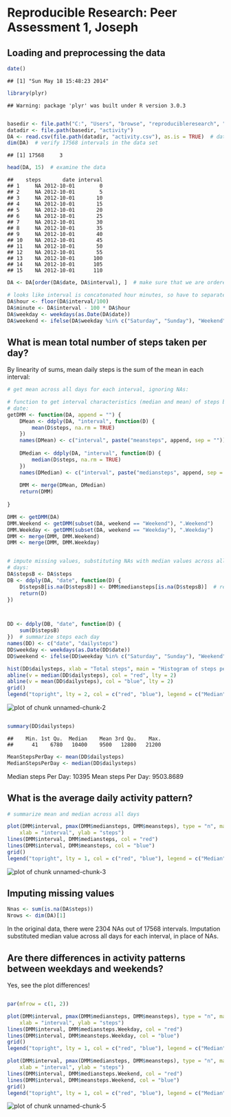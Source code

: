 # Reproducible Research: Peer Assessment 1, Joseph 

## Loading and preprocessing the data


```r
date()
```

```
## [1] "Sun May 18 15:48:23 2014"
```

```r
library(plyr)
```

```
## Warning: package 'plyr' was built under R version 3.0.3
```

```r

basedir <- file.path("C:", "Users", "browse", "reproducibleresearch", "RepData_PeerAssessment1")
datadir <- file.path(basedir, "activity")
DA <- read.csv(file.path(datadir, "activity.csv"), as.is = TRUE)  # data frame
dim(DA)  # verify 17568 intervals in the data set
```

```
## [1] 17568     3
```

```r
head(DA, 15)  # examine the data
```

```
##    steps       date interval
## 1     NA 2012-10-01        0
## 2     NA 2012-10-01        5
## 3     NA 2012-10-01       10
## 4     NA 2012-10-01       15
## 5     NA 2012-10-01       20
## 6     NA 2012-10-01       25
## 7     NA 2012-10-01       30
## 8     NA 2012-10-01       35
## 9     NA 2012-10-01       40
## 10    NA 2012-10-01       45
## 11    NA 2012-10-01       50
## 12    NA 2012-10-01       55
## 13    NA 2012-10-01      100
## 14    NA 2012-10-01      105
## 15    NA 2012-10-01      110
```

```r
DA <- DA[order(DA$date, DA$interval), ]  # make sure that we are ordered!

# looks like interval is concatonated hour minutes, so have to separate:
DA$hour <- floor(DA$interval/100)
DA$minute <- DA$interval - 100 * DA$hour
DA$weekday <- weekdays(as.Date(DA$date))
DA$weekend <- ifelse(DA$weekday %in% c("Saturday", "Sunday"), "Weekend", "Weekday")
```


## What is mean total number of steps taken per day?
By linearity of sums, mean daily steps is the sum of the mean in each interval: 


```r
# get mean across all days for each interval, ignoring NAs:

# function to get interval characteristics (median and mean) of steps by
# date:
getDMM <- function(DA, append = "") {
    DMean <- ddply(DA, "interval", function(D) {
        mean(D$steps, na.rm = TRUE)
    })
    names(DMean) <- c("interval", paste("meansteps", append, sep = ""))
    
    DMedian <- ddply(DA, "interval", function(D) {
        median(D$steps, na.rm = TRUE)
    })
    names(DMedian) <- c("interval", paste("mediansteps", append, sep = ""))
    
    DMM <- merge(DMean, DMedian)
    return(DMM)
    
}

DMM <- getDMM(DA)
DMM.Weekend <- getDMM(subset(DA, weekend == "Weekend"), ".Weekend")
DMM.Weekday <- getDMM(subset(DA, weekend == "Weekday"), ".Weekday")
DMM <- merge(DMM, DMM.Weekend)
DMM <- merge(DMM, DMM.Weekday)


# impute missing values, substituting NAs with median values across all
# days:
DA$stepsB <- DA$steps
DB <- ddply(DA, "date", function(D) {
    D$stepsB[is.na(D$stepsB)] <- DMM$mediansteps[is.na(D$stepsB)]  # rely on order of intervals 
    return(D)
})



DD <- ddply(DB, "date", function(D) {
    sum(D$stepsB)
})  # summarize steps each day
names(DD) <- c("date", "dailysteps")
DD$weekday <- weekdays(as.Date(DD$date))
DD$weekend <- ifelse(DD$weekday %in% c("Saturday", "Sunday"), "Weekend", "Weekday")

hist(DD$dailysteps, xlab = "Total steps", main = "Histogram of steps per day")
abline(v = median(DD$dailysteps), col = "red", lty = 2)
abline(v = mean(DD$dailysteps), col = "blue", lty = 2)
grid()
legend("topright", lty = 2, col = c("red", "blue"), legend = c("Median", "Mean"))
```

![plot of chunk unnamed-chunk-2](figure/unnamed-chunk-2.png) 

```r

summary(DD$dailysteps)
```

```
##    Min. 1st Qu.  Median    Mean 3rd Qu.    Max. 
##      41    6780   10400    9500   12800   21200
```

```r
MeanStepsPerDay <- mean(DD$dailysteps)
MedianStepsPerDay <- median(DD$dailysteps)
```

Median steps Per Day: 10395
Mean steps Per Day: 9503.8689

## What is the average daily activity pattern?

```r
# summarize mean and median across all days

plot(DMM$interval, pmax(DMM$mediansteps, DMM$meansteps), type = "n", main = "Daily steps vs. interval, all days", 
    xlab = "interval", ylab = "steps")
lines(DMM$interval, DMM$mediansteps, col = "red")
lines(DMM$interval, DMM$meansteps, col = "blue")
grid()
legend("topright", lty = 1, col = c("red", "blue"), legend = c("Median", "Mean"))
```

![plot of chunk unnamed-chunk-3](figure/unnamed-chunk-3.png) 


## Imputing missing values

```r
Nnas <- sum(is.na(DA$steps))
Nrows <- dim(DA)[1]
```

In the original data, there were 2304 NAs out of 17568 intervals.
Imputation substituted median value across all days for each interval, in place of NAs.

## Are there differences in activity patterns between weekdays and weekends?
Yes, see the plot differences!

```r

par(mfrow = c(1, 2))

plot(DMM$interval, pmax(DMM$mediansteps, DMM$meansteps), type = "n", main = "Daily steps vs. interval, Weekday", 
    xlab = "interval", ylab = "steps")
lines(DMM$interval, DMM$mediansteps.Weekday, col = "red")
lines(DMM$interval, DMM$meansteps.Weekday, col = "blue")
grid()
legend("topright", lty = 1, col = c("red", "blue"), legend = c("Median", "Mean"))

plot(DMM$interval, pmax(DMM$mediansteps, DMM$meansteps), type = "n", main = "Daily steps vs. interval, Weekend", 
    xlab = "interval", ylab = "steps")
lines(DMM$interval, DMM$mediansteps.Weekend, col = "red")
lines(DMM$interval, DMM$meansteps.Weekend, col = "blue")
grid()
legend("topright", lty = 1, col = c("red", "blue"), legend = c("Median", "Mean"))
```

![plot of chunk unnamed-chunk-5](figure/unnamed-chunk-5.png) 

